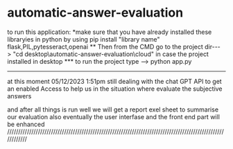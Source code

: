 # automatic-answer-evaluation
to run this application:
*make sure that you have already installed these libraryies in python by using pip install "library name"
 flask,PIL,pytesseract,openai 
 ** Then from the CMD go to the project dir---> "cd desktop\automatic-answer-evaluation\cloud" in case the project installed in desktop
 *** to run the project type --> python app.py 

------------------------------------------------------------------------------------------------------------------------------------------------------------------------------
 at this moment 05/12/2023 1:51pm still dealing with the chat GPT API to get an enabled Access to help us in the situation where evaluate the subjective answers 

 and after all things is run well  we will get a report exel sheet to summarise our evaluation 
 also eventually the user interfase and the front end part will be enhanced 
 ////////////////////////////////////////////////////////////////////////////////////////////////////////////
